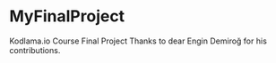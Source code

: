 # MyFinalProject
Kodlama.io Course Final Project
Thanks to dear Engin Demiroğ for his contributions.
